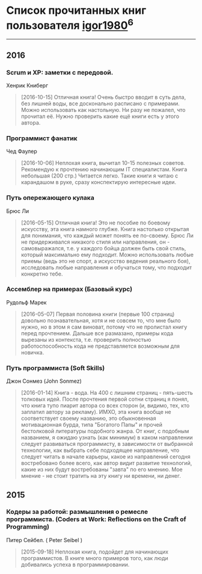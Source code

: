 # Список прочитанных книг пользователя [igor1980](https://www.facebook.com/igor.osipov.9)<sup>6</sup>
---

## 2016

### Scrum и XP: заметки с передовой.
Хенрик Книберг
> [2016-10-15] Отличная книга! Очень быстро вводит в суть дела, без лишней воды, все досконально расписано с примерами. Можно использовать как настольную. Ни разу не пожалел, что прочитал её. Нужно проверить какие ещё книги есть у этого автора.


### Программист фанатик
Чед Фаулер
> [2016-10-06] Неплохая книга, вычитал 10-15 полезных советов. Рекомендую к прочтению начинающим IT специалистам. Книга небольшая (200 стр.) Читается легко. Такие книги я читаю с карандашом в руке, сразу конспектирую интересные идеи.


### Путь опережающего кулака
Брюс Ли
> [2016-05-15] Отличная книга! Это не пособие по боевому искусству, эта книга намного глубже. Книга настолько открытая для понимания, что каждый может понять ее по-своему. Брюс Ли не придерживался никакого стиля или направления, он - самовыражался, т.е. у каждого бойца должен быть свой стиль, который максимально ему подходит. Можно использовать любые приемы (ведь это не спорт, а искусство ведения реального боя), исследовать любые направления и обучаться тому, что подходит конкретно тебе.


### Ассемблер на примерах (Базовый курс)
Рудольф Марек
> [2016-05-07] Первая половина книги (первые 100 страниц) довольно познавательная, хотя и не совсем то, что мне было нужно, но в этом я сам виноват, потому что не пролистал книгу перед прочтением. Дальше все размазано, примеры кода вырезаны из контекста, т.е. проверить полностью работоспособность кода не представляется возможным для новичка.


### Путь программиста (Soft Skills)
Джон Сонмез (John Sonmez)
> [2016-01-14] Книга - вода. На 400 с лишним страниц - пять-шесть толковых идей. После прочтения первой сотни страниц я понял, что книга тупо пиарит автора со всех сторон (и, видимо, тех, кто заплатил автору за рекламу). ИМХО, эта книга вообще не соответствует своему названию, это обыкновенная мотивационная бурда, типа "Богатого Папы" и прочей бестолковой литературы подобного жанра. От книг, с подобным названием, я ожидаю узнать (как минимум) в каком направлении следует развиваться программисту, в зависимости от выбранной технологии, как выбрать себе подходящее направление, что следует читать в начале карьеры, какое из направлений сегодня востребовано более всего, как автор видит развитие технологий, какие из них будут востребованы "завта" по его мнению. Мое мнение - не стоит тратить на эту книгу ни времени, ни денег.



## 2015

### Кодеры за работой: размышления о ремесле программиста. (Coders at Work: Reflections on the Craft of Programming)
Питер Сейбел. ( Peter Seibel )
> [2015-09-18] Неплохая книга, подойдет для начинающих программистов. В книге много примеров того, как люди добивались успеха в программировании.



